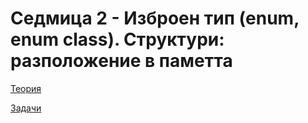 # Седмица 2 - Изброен тип (enum, enum class). Структури: разположение в паметта

[Теория](https://github.com/AleksandrinaKovachka/Object-oriented-programming-2022-2023/tree/main/Week02/Theory)

[Задачи](https://github.com/AleksandrinaKovachka/Object-oriented-programming-2022-2023/tree/main/Week02/Tasks)
